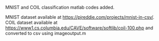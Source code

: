 MNIST and COIL classification matlab codes added. 

MNIST dataset available at https://pjreddie.com/projects/mnist-in-csv/. 
COIL dataset available at https://www1.cs.columbia.edu/CAVE/software/softlib/coil-100.php and converted to csv using imageoutput.m
